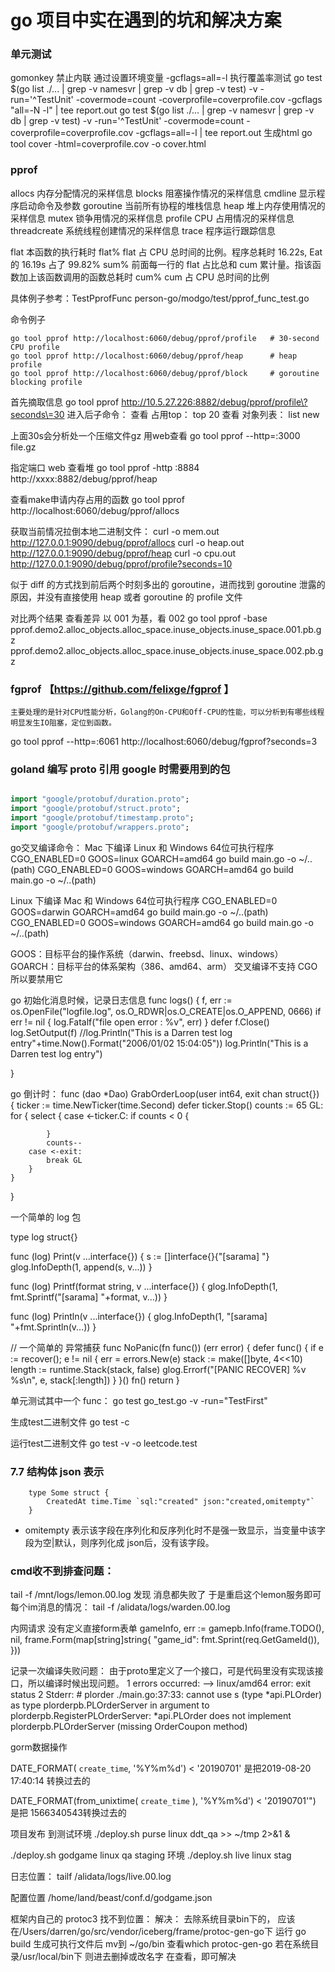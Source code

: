 # go 项目中实在遇到的坑和解决方案

### 单元测试
gomonkey 禁止内联
通过设置环境变量 -gcflags=all=-l
执行覆盖率测试 go test $(go list ./... | grep -v namesvr | grep -v db | grep -v test) -v -run='^TestUnit' -covermode=count -coverprofile=coverprofile.cov -gcflags "all=-N -l" | tee report.out
go test $(go list ./... | grep -v namesvr | grep -v db | grep -v test) -v -run='^TestUnit' -covermode=count -coverprofile=coverprofile.cov -gcflags=all=-l | tee report.out
生成html go tool cover -html=coverprofile.cov -o cover.html

### pprof
allocs 内存分配情况的采样信息
blocks 阻塞操作情况的采样信息
cmdline 显示程序启动命令及参数
goroutine 当前所有协程的堆栈信息
heap 堆上内存使用情况的采样信息
mutex 锁争用情况的采样信息
profile CPU 占用情况的采样信息
threadcreate 系统线程创建情况的采样信息
trace 程序运行跟踪信息

flat    本函数的执行耗时
flat%   flat 占 CPU 总时间的比例。程序总耗时 16.22s, Eat 的 16.19s 占了 99.82%
sum%    前面每一行的 flat 占比总和
cum 累计量。指该函数加上该函数调用的函数总耗时
cum%    cum 占 CPU 总时间的比例

具体例子参考：TestPprofFunc
person-go/modgo/test/pprof_func_test.go 

命令例子
```
go tool pprof http://localhost:6060/debug/pprof/profile   # 30-second CPU profile
go tool pprof http://localhost:6060/debug/pprof/heap      # heap profile
go tool pprof http://localhost:6060/debug/pprof/block     # goroutine blocking profile
```

首先摘取信息
go tool pprof  http://10.5.27.226:8882/debug/pprof/profile\?seconds\=30
进入后子命令：
查看 占用top：  top 20
查看 对象列表： list new

上面30s会分析处一个压缩文件gz 用web查看
go tool pprof --http=:3000  file.gz

指定端口 web 查看堆
go tool pprof  -http :8884 http://xxxx:8882/debug/pprof/heap

查看make申请内存占用的函数
go tool pprof http://localhost:6060/debug/pprof/allocs

获取当前情况拉倒本地二进制文件：
curl -o mem.out  http://127.0.0.1:9090/debug/pprof/allocs
curl -o heap.out  http://127.0.0.1:9090/debug/pprof/heap
curl -o cpu.out  http://127.0.0.1:9090/debug/pprof/profile?seconds=10

似于 diff 的方式找到前后两个时刻多出的 goroutine，进而找到 goroutine 泄露的原因，并没有直接使用 heap 或者 goroutine 的 profile 文件

对比两个结果 查看差异 以 001 为基，看 002
go tool pprof -base pprof.demo2.alloc_objects.alloc_space.inuse_objects.inuse_space.001.pb.gz pprof.demo2.alloc_objects.alloc_space.inuse_objects.inuse_space.002.pb.gz


### fgprof  【https://github.com/felixge/fgprof 】
    主要处理的是针对CPU性能分析，Golang的On-CPU和Off-CPU的性能，可以分析到有哪些线程明显发生IO阻塞，定位到函数。

go tool pprof --http=:6061 http://localhost:6060/debug/fgprof?seconds=3


### goland 编写 proto 引用 google 时需要用到的包

```proto

import "google/protobuf/duration.proto";
import "google/protobuf/struct.proto";
import "google/protobuf/timestamp.proto";
import "google/protobuf/wrappers.proto";

```

go交叉编译命令：
Mac 下编译 Linux 和 Windows 64位可执行程序
CGO_ENABLED=0 GOOS=linux GOARCH=amd64 go build main.go -o ~/..(path)
CGO_ENABLED=0 GOOS=windows GOARCH=amd64 go build main.go -o ~/..(path)

Linux 下编译 Mac 和 Windows 64位可执行程序
CGO_ENABLED=0 GOOS=darwin GOARCH=amd64 go build main.go -o ~/..(path)
CGO_ENABLED=0 GOOS=windows GOARCH=amd64 go build main.go -o ~/..(path)

GOOS：目标平台的操作系统（darwin、freebsd、linux、windows）
GOARCH：目标平台的体系架构（386、amd64、arm）
交叉编译不支持 CGO 所以要禁用它


go 初始化消息时候，记录日志信息
func logs()  {
	f, err := os.OpenFile("logfile.log", os.O_RDWR|os.O_CREATE|os.O_APPEND, 0666)
	if err != nil {
		log.Fatalf("file open error : %v", err)
	}
	defer f.Close()
	log.SetOutput(f)
	//log.Println("This is a Darren test log entry"+time.Now().Format("2006/01/02 15:04:05"))
	log.Println("This is a Darren test log entry")

}


go  倒计时：
func (dao *Dao) GrabOrderLoop(user int64, exit chan struct{}) {
    ticker := time.NewTicker(time.Second)
    defer ticker.Stop()
    counts := 65
GL:
    for {
        select {
        case <-ticker.C:
            if counts < 0 {

            }
            counts--
        case <-exit:
            break GL
        }
    }
}

一个简单的 log 包

type log struct{}

func (log) Print(v ...interface{}) {
    s := []interface{}{"[sarama] "}
    glog.InfoDepth(1, append(s, v...))
}

func (log) Printf(format string, v ...interface{}) {
    glog.InfoDepth(1, fmt.Sprintf("[sarama] "+format, v...))
}

func (log) Println(v ...interface{}) {
    glog.InfoDepth(1, "[sarama] "+fmt.Sprintln(v...))
}


// 一个简单的 异常捕获
func NoPanic(fn func()) (err error) {
    defer func() {
        if e := recover(); e != nil {
            err = errors.New(e)
            stack := make([]byte, 4<<10)
            length := runtime.Stack(stack, false)
            glog.Errorf("[PANIC RECOVER] %v %s\n", e, stack[:length])
        }
    }()
    fn()
    return
}


单元测试其中一个 func：
go test go_test.go -v -run="TestFirst"

生成test二进制文件
go test -c

运行test二进制文件
go test -v -o leetcode.test


### 7.7 结构体 json 表示

```golang
    type Some struct {
        CreatedAt time.Time `sql:"created" json:"created,omitempty"`
    }
```
* omitempty 表示该字段在序列化和反序列化时不是强一致显示，当变量中该字段为空|默认，则序列化成 json后，没有该字段。

### cmd收不到排查问题：
tail -f /mnt/logs/lemon.00.log
发现 消息都失败了
于是重启这个lemon服务即可
每个im消息的情况： tail -f /alidata/logs/warden.00.log

内网请求 没有定义直接form表单
gameInfo, err := gamepb.Info(frame.TODO(), nil, frame.Form(map[string]string{
        "game_id": fmt.Sprint(req.GetGameId()),
    }))

记录一次编译失败问题：  由于proto里定义了一个接口，可是代码里没有实现该接口，所以编译时候出现问题。
1 errors occurred:
--> linux/amd64 error: exit status 2
Stderr: # plorder
./main.go:37:33: cannot use s (type *api.PLOrder) as type plorderpb.PLOrderServer in argument to plorderpb.RegisterPLOrderServer:
    *api.PLOrder does not implement plorderpb.PLOrderServer (missing OrderCoupon method)


gorm数据操作

DATE_FORMAT( `create_time`, '%Y%m%d') < '20190701'  是把2019-08-20 17:40:14 转换过去的

DATE_FORMAT(from_unixtime( `create_time` ), '%Y%m%d') < '20190701'")  是把 1566340543转换过去的


项目发布 到测试环境
./deploy.sh purse linux ddt_qa >> ~/tmp 2>&1 &

./deploy.sh godgame linux qa
staging 环境
./deploy.sh live linux stag

日志位置：
tailf /alidata/logs/live.00.log

配置位置
/home/land/beast/conf.d/godgame.json

 框架内自己的 protoc3 找不到位置：
 解决： 去除系统目录bin下的，
 应该在/Users/darren/go/src/vendor/iceberg/frame/protoc-gen-go下
 运行 go build
 生成可执行文件后 mv到 ~/go/bin
 查看which protoc-gen-go
 若在系统目录/usr/local/bin下 则进去删掉或改名字
 在查看，即可解决

